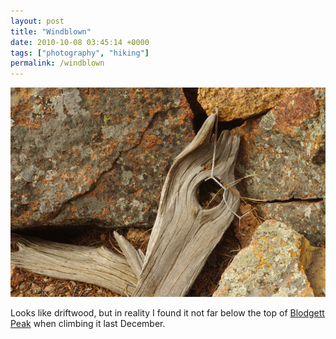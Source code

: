 ```yaml
---
layout: post
title: "Windblown"
date: 2010-10-08 03:45:14 +0000
tags: ["photography", "hiking"]
permalink: /windblown
---
```




![](/sites/default/files/windblown.jpg)

Looks like driftwood, but in reality I found it not far below the top of
[Blodgett
Peak](http://www.summitpost.org/mountain/rock/153285/blodgett-peak.html)
when climbing it last December.




